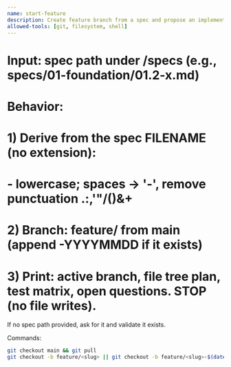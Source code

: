 ```yaml
---
name: start-feature
description: Create feature branch from a spec and propose an implementation plan.
allowed-tools: [git, filesystem, shell]
---
```


# Input: spec path under /specs (e.g., specs/01-foundation/01.2-x.md)
# Behavior:
# 1) Derive <slug> from the spec FILENAME (no extension):
#    - lowercase; spaces → '-', remove punctuation .:,\'"/()&+
# 2) Branch: feature/<slug> from main (append -YYYYMMDD if it exists)
# 3) Print: active branch, file tree plan, test matrix, open questions. STOP (no file writes).

If no spec path provided, ask for it and validate it exists.

Commands:
```bash
git checkout main && git pull
git checkout -b feature/<slug> || git checkout -b feature/<slug>-$(date +%Y%m%d)
```